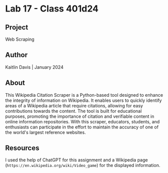 # Lab 17 - Class 401d24

## Project
Web Scraping

## Author
Kaitlin Davis | January 2024

## About
This Wikipedia Citation Scraper is a Python-based tool designed to enhance the integrity of information on Wikipedia. It enables users to quickly identify areas of a Wikipedia article that require citations, allowing for easy contributions towards the content. The tool is built for educational purposes, promoting the importance of citation and verifiable content in online information repositories. With this scraper, educators, students, and enthusiasts can participate in the effort to maintain the accuracy of one of the world's largest reference websites.

## Resources
I used the help of ChatGPT for this assignment and a Wikipedia page (`https://en.wikipedia.org/wiki/Video_game`) for the displayed information.